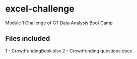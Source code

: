 # excel-challenge
Module 1 Challenge of GT Data Analysis Boot Camp

## Files included
1 - CrowdfundingBook.xlsx
2 - Crowdfunding questions.docx
